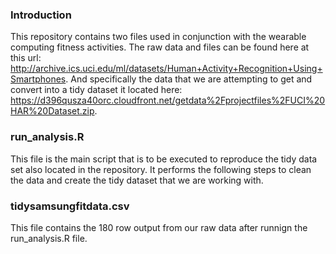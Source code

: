 ### Introduction

This repository contains two files used in conjunction with the wearable computing fitness activities. The raw data and files can be found
here at this url: http://archive.ics.uci.edu/ml/datasets/Human+Activity+Recognition+Using+Smartphones. And specifically the data that we are attempting to get and convert into a tidy dataset it located here: https://d396qusza40orc.cloudfront.net/getdata%2Fprojectfiles%2FUCI%20HAR%20Dataset.zip.

### run_analysis.R

This file is the main script that is to be executed to reproduce the tidy data set also located in the repository. It performs the following 
steps to clean the data and create the tidy dataset that we are working with.

### tidysamsungfitdata.csv

This file contains the 180 row output from our raw data after runnign the run_analysis.R file.